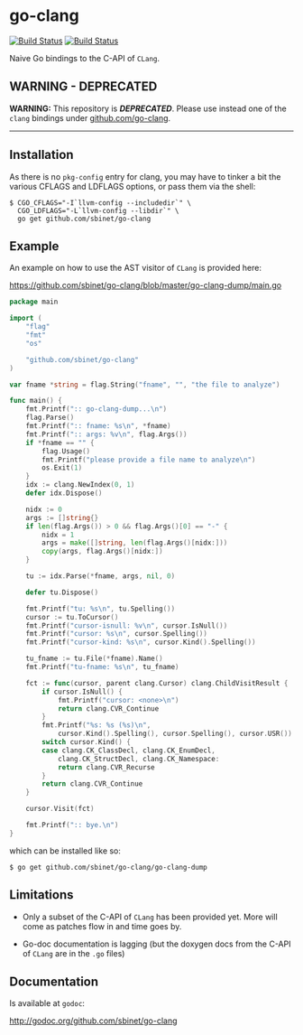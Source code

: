 go-clang
========

[![Build Status](https://secure.travis-ci.org/sbinet/go-clang.png)](http://travis-ci.org/sbinet/go-clang)
[![Build Status](https://drone.io/github.com/sbinet/go-clang/status.png)](https://drone.io/github.com/sbinet/go-clang/latest)


Naive Go bindings to the C-API of ``CLang``.

## WARNING - DEPRECATED

**WARNING:** This repository is _**DEPRECATED**_.
Please use instead one of the `clang` bindings under [github.com/go-clang](https://github.com/go-clang).

---

Installation
------------

As there is no ``pkg-config`` entry for clang, you may have to tinker
a bit the various CFLAGS and LDFLAGS options, or pass them via the
shell:

```
$ CGO_CFLAGS="-I`llvm-config --includedir`" \
  CGO_LDFLAGS="-L`llvm-config --libdir`" \
  go get github.com/sbinet/go-clang
```

Example
-------

An example on how to use the AST visitor of ``CLang`` is provided
here:

 https://github.com/sbinet/go-clang/blob/master/go-clang-dump/main.go

``` go
package main

import (
	"flag"
	"fmt"
	"os"

	"github.com/sbinet/go-clang"
)

var fname *string = flag.String("fname", "", "the file to analyze")

func main() {
	fmt.Printf(":: go-clang-dump...\n")
	flag.Parse()
	fmt.Printf(":: fname: %s\n", *fname)
	fmt.Printf(":: args: %v\n", flag.Args())
	if *fname == "" {
		flag.Usage()
		fmt.Printf("please provide a file name to analyze\n")
		os.Exit(1)
	}
	idx := clang.NewIndex(0, 1)
	defer idx.Dispose()

	nidx := 0
	args := []string{}
	if len(flag.Args()) > 0 && flag.Args()[0] == "-" {
		nidx = 1
		args = make([]string, len(flag.Args()[nidx:]))
		copy(args, flag.Args()[nidx:])
	}

	tu := idx.Parse(*fname, args, nil, 0)

	defer tu.Dispose()

	fmt.Printf("tu: %s\n", tu.Spelling())
	cursor := tu.ToCursor()
	fmt.Printf("cursor-isnull: %v\n", cursor.IsNull())
	fmt.Printf("cursor: %s\n", cursor.Spelling())
	fmt.Printf("cursor-kind: %s\n", cursor.Kind().Spelling())

	tu_fname := tu.File(*fname).Name()
	fmt.Printf("tu-fname: %s\n", tu_fname)

	fct := func(cursor, parent clang.Cursor) clang.ChildVisitResult {
		if cursor.IsNull() {
			fmt.Printf("cursor: <none>\n")
			return clang.CVR_Continue
		}
		fmt.Printf("%s: %s (%s)\n",
			cursor.Kind().Spelling(), cursor.Spelling(), cursor.USR())
		switch cursor.Kind() {
		case clang.CK_ClassDecl, clang.CK_EnumDecl,
			clang.CK_StructDecl, clang.CK_Namespace:
			return clang.CVR_Recurse
		}
		return clang.CVR_Continue
	}

	cursor.Visit(fct)

	fmt.Printf(":: bye.\n")
}
```

which can be installed like so:

```
$ go get github.com/sbinet/go-clang/go-clang-dump
```

Limitations
-----------

- Only a subset of the C-API of ``CLang`` has been provided yet.
  More will come as patches flow in and time goes by.

- Go-doc documentation is lagging (but the doxygen docs from the C-API
  of ``CLang`` are in the ``.go`` files)


Documentation
-------------

Is available at ``godoc``:

 http://godoc.org/github.com/sbinet/go-clang

